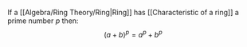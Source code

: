 If a [[Algebra/Ring Theory/Ring|Ring]] has [[Characteristic of a ring]] a prime number $p$ then:
$$
(a+b)^{p}=a^{p}+b^{p}
$$
